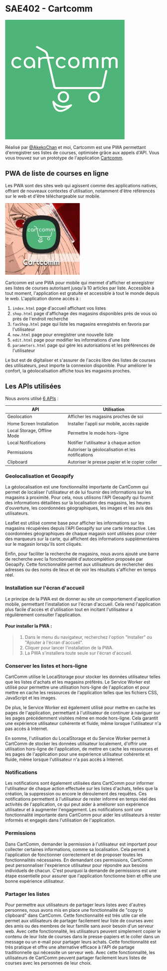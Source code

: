 # SAE402 - Cartcomm
<picture>
  <source srcset="https://github.com/s00fy/SAE402/blob/dev/public/logo-white-pwa.svg">
  <img alt="Logo of CartComm = a smiling cart insert into the word "cartcomm"." src="https://github.com/s00fy/SAE402/blob/dev/public/logo-white-pwa.svg">
</picture>

Réalisé par [@AkekoChan](https://github.com/AkekoChan) et moi, Cartcomm est une PWA permettant d'enregistrer ses listes de courses, optimisée grâce aux appels d'API.
Vous vous trouvez sur un prototype de l'application [Cartcomm](https://cartcomm.netlify.app).


## PWA de liste de courses en ligne

Les PWA sont des sites web qui agissent comme des applications natives, offrant de nouveaux contextes d'utilisation, notamment d'être référencés sur le web et d'être téléchargeable sur mobile.

![img](https://github.com/s00fy/SAE402/blob/main/src/img/CARTCOMM.jpg)

Cartcomm est une PWA pour mobile qui mermet d'afficher et enregistrer ses listes de courses autorisant jusqu'à 10 articles par liste. Accessible à tout moment, l'application est gratuite et accessible à tout le monde depuis le web. L'application donne accès à :
1. `index.html` page d'accueil affichant vos listes
2. `shop.html` page d'affichage des magasins disponibles près de vous où près de l'endroit recherché
3. `favShop.html` page qui liste les magasins enregistrés en favoris par l'utilisateur
4. `new.html` page pour enregistrer une nouvelle liste
5. `edit.html` page pour modifier les informations d'une liste
6. `parameters.html` page qui gère les autorisations et les préférences de l'utilisateur

Le but est de digitaliser et s'assurer de l'accès libre des listes de courses des utilisateurs, peut importe la connexion disponible. Pour améliorer le confort, la géolocalisation affiche tous les magasins proches. 

## Les APIs utilisées

Nous avons utilsé [6 APIs](https://whatwebcando.today) : 

| API           | Utilisation |
| ------------- | ------------- |
| Geolocation  | Afficher les magasins proches de soi |
| Home Screen Installation  | Installer l'appli sur mobile, accès rapide |
| Local Storage, Offline Mode | Permettre le mode hors-ligne |
| Local Notifications | Notifier l'utilisateur à chaque action |
| Permissions | Autoriser la géolocalisation et les notifications |
| Clipboard | Autoriser le presse papier et le copier coller |

### Geolocalisation et Geoapify

La géolocalisation est une fonctionnalité importante de CartComm qui permet de localiser l'utilisateur et de lui fournir des informations sur les magasins à proximité. Pour cela, nous utilisons l'API Geoapify qui fournit des informations détaillées sur la localisation des magasins, les heures d'ouverture, les coordonnées géographiques, les images et les avis des utilisateurs.

Leaflet est utilisé comme base pour afficher les informations sur les magasins récupérées depuis l'API Geoapify sur une carte interactive. Les coordonnées géographiques de chaque magasin sont utilisées pour créer des marqueurs sur la carte, qui affichent des informations supplémentaires sur le magasin lorsqu'ils sont cliqués.

Enfin, pour faciliter la recherche de magasins, nous avons ajouté une barre de recherche avec la fonctionnalité d'autocomplétion proposée par Geoapify. Cette fonctionnalité permet aux utilisateurs de rechercher des adresses ou des noms de lieux et de voir les résultats s'afficher en temps réel.

### Installation sur l'écran d'accueil

Le principe de la PWA est de donner au site un comportement d'application mobile, permettant l'installation sur l'écran d'accueil. Cela rend l'application plus facile d'accès et d'utilisation tout en incitant l'utilisateur a régulièrement consulter l'application.

#### Pour installer la PWA :
> 1. Dans le menu du navigateur, recherchez l'option "Installer" ou "Ajouter à l'écran d'accueil".
> 2. Cliquer pour lancer l'installation de la PWA.
> 3. La PWA s'installera toute seule sur l'écran d'accueil.

### Conserver les listes et hors-ligne

CartComm utilise le LocalStorage pour stocker les données utilisateur telles que les listes d'achats et les magasins préférés. Le Service Worker est utilisé pour permettre une utilisation hors-ligne de l'application et pour mettre en cache les ressources de l'application telles que les fichiers CSS, JavaScript et les images.

De plus, le Service Worker est également utilisé pour mettre en cache les pages de l'application, permettant à l'utilisateur de continuer à naviguer sur les pages précédemment visitées même en mode hors-ligne. Cela garantit une expérience utilisateur cohérente et fluide, même lorsque l'utilisateur n'a pas accès à Internet.

En somme, l'utilisation du LocalStorage et du Service Worker permet à CartComm de stocker les données utilisateur localement, d'offrir une utilisation hors-ligne de l'application, de mettre en cache les ressources et les pages de l'application pour une expérience utilisateur cohérente et fluide, même lorsque l'utilisateur n'a pas accès à Internet.

### Notifications
  
Les notifications sont également utilisées dans CartComm pour informer l'utilisateur de chaque action effectuée sur les listes d'achats, telles que la création, la suppression ou encore le déroulement des requêtes. Ces notifications permettent à l'utilisateur de rester informé en temps réel des activités de l'application, ce qui peut aider à améliorer son expérience utilisateur et à augmenter l'engagement. Les notifications sont une fonctionnalité importante dans CartComm pour aider les utilisateurs à rester informés et engagés dans l'utilisation de l'application.

### Permissions

Dans CartComm, demander la permission à l'utilisateur est important pour collecter certaines informations, comme sa localisation. Cela permet à l'application de fonctionner correctement et de proposer toutes les fonctionnalités nécessaires. En demandant ces permissions, CartComm peut personnaliser l'expérience utilisateur pour répondre aux besoins individuels de chacun. C'est pourquoi la demande de permissions est une étape essentielle pour assurer que l'application fonctionne bien et offre une bonne expérience utilisateur.

### Partager les listes

Pour permettre aux utilisateurs de partager leurs listes avec d'autres personnes, nous avons mis en place une fonctionnalité de "copy to clipboard" dans CartComm. Cette fonctionnalité est très utile car elle permet aux utilisateurs de partager facilement leur liste de courses avec des amis ou des membres de leur famille sans avoir besoin d'un serveur web. Avec cette fonctionnalité, les utilisateurs peuvent simplement copier le contenu de leur liste de courses dans le presse-papiers et le coller dans un message ou un e-mail pour partager leurs achats. Cette fonctionnalité est très pratique et offre une alternative efficace à l'API de partage traditionnelle qui nécessite un serveur web. Avec cette fonctionnalité, les utilisateurs de CartComm peuvent partager facilement leurs listes de courses avec les personnes de leur choix.
